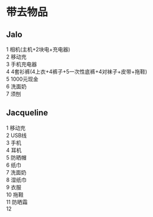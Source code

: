# 带去物品
## Jalo
1 相机(主机+2块电+充电器)<br>
2 移动充<br>
3 手机充电器<br>
4 4套衫裤(4上衣+4裤子+5一次性底裤+4对袜子+皮带+拖鞋)<br>
5 1000元现金<br>
6 洗面奶<br>
7 须刨<br>
## Jacqueline
1 移动充<br>
2 USB线<br>
3 手机<br>
4 耳机<br>
5 防晒帽<br>
6 纸巾<br>
7 洗面奶<br>
8 湿纸巾<br>
9 衣服<br>
10 拖鞋<br>
11 防晒霜<br>
12 


